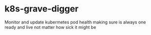 # k8s-grave-digger
Monitor and update kubermetes pod health making sure is always one ready and live not matter how sick it might be
